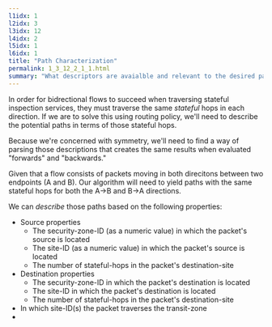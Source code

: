 ```yaml
---
l1idx: 1
l2idx: 3
l3idx: 12
l4idx: 2
l5idx: 1
l6idx: 1
title: "Path Characterization"
permalink: 1_3_12_2_1_1.html
summary: "What descriptors are avaialble and relevant to the desired path-selection?"
---
```


In order for bidrectional flows to succeed when traversing stateful inspection services, they must traverse the same *stateful* hops in each direction.  If we are to solve this using routing policy, we'll need to describe the potential paths in terms of those stateful hops.

Because we're concerned with symmetry, we'll need to find a way of parsing those descriptions that creates the same results when evaluated "forwards" and "backwards."  

Given that a flow consists of packets moving in both direcitons between two endpoints (A and B). Our algorithm will need to yield paths with the same stateful hops for both the A->B and B->A directions.  

We can *describe* those paths based on the following properties:
- Source properties
  - The security-zone-ID (as a numeric value) in which the packet's source is located
  - The site-ID (as a numeric value) in which the packet's source is located
  - The number of stateful-hops in the packet's destination-site
- Destination properties
  - The security-zone-ID in which the packet's destination is located
  - The site-ID in which the packet's destination is located
  - The number of stateful-hops in the packet's destination-site
- In which site-ID(s) the packet traverses the transit-zone
- 
